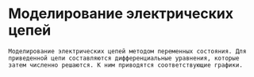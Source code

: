 # Моделирование электрических цепей
    Моделирование электрических цепей методом переменных состояния. Для приведенной цепи составляются дифференциальные уравнения, которые затем численно решаются. К ним приводятся соответствующие графики.
